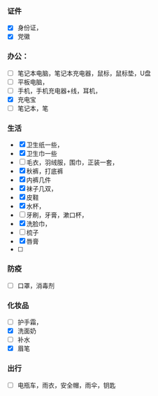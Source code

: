 ### 证件
- [x] 身份证，
- [x] 党徽

### 办公：
- [ ] 笔记本电脑，笔记本充电器，鼠标，鼠标垫，U盘 
- [ ] 平板电脑，
- [ ] 手机，手机充电器+线，耳机，
- [x] 充电宝
- [ ] 笔记本，笔

### 生活
- [x] 卫生纸一些，
- [x] 卫生巾一些
- [ ] 毛衣，羽绒服，围巾，正装一套，
- [x] 秋裤，打底裤
- [x] 内裤几件
- [x] 袜子几双，
- [x] 皮鞋
- [x] 水杯，
- [ ] 牙刷，牙膏，漱口杯，
- [x] 洗脸巾，
- [ ] 梳子
- [x] 唇膏
- [ ] 

### 防疫
- [ ] 口罩，消毒剂

### 化妆品
- [ ] 护手霜，
- [x] 洗面奶
- [ ] 补水
- [x] 眉笔

### 出行
- [ ] 电瓶车，雨衣，安全帽，雨伞，钥匙

